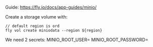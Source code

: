 Guide: https://fly.io/docs/app-guides/minio/

Create a storage volume with:
```
// default region is ord
fly vol create miniodata --region ${region}
```

We need 2 secrets:
MINIO_ROOT_USER=
MINIO_ROOT_PASSWORD=